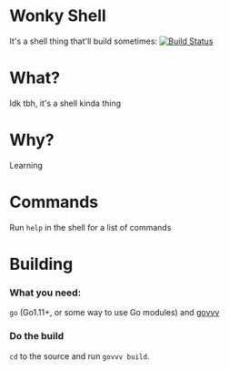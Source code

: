 # Wonky Shell
It's a shell thing that'll build sometimes: [![Build Status](https://travis-ci.org/MikeModder/Wonky-Shell.svg?branch=master)](https://travis-ci.org/MikeModder/Wonky-Shell)

# What?
Idk tbh, it's a shell kinda thing

# Why?
Learning

# Commands
Run `help` in the shell for a list of commands

# Building
### What you need:
`go` (Go1.11+, or some way to use Go modules) and [govvv](https://github.com/JoshuaDoes/govvv)

### Do the build
`cd` to the source and run `govvv build`.